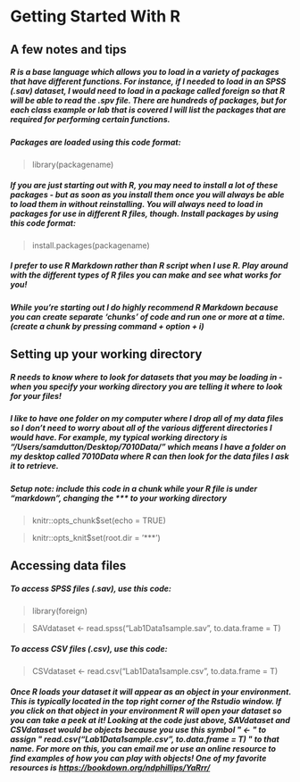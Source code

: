 Getting Started With R
================

## A few notes and tips

##### R is a base language which allows you to load in a variety of packages that have different functions. For instance, if I needed to load in an SPSS (.sav) dataset, I would need to load in a package called foreign so that R will be able to read the .spv file. There are hundreds of packages, but for each class example or lab that is covered I will list the packages that are required for performing certain functions.

##### Packages are loaded using this code format:

> library(packagename)

##### If you are just starting out with R, you may need to install a lot of these packages - but as soon as you install them once you will always be able to load them in without reinstalling. You will always need to load in packages for use in different R files, though. Install packages by using this code format:

> install.packages(packagename)

##### I prefer to use R Markdown rather than R script when I use R. Play around with the different types of R files you can make and see what works for you!

##### While you’re starting out I do highly recommend R Markdown because you can create separate ‘chunks’ of code and run one or more at a time. (create a chunk by pressing command + option + i)

## Setting up your working directory

##### R needs to know where to look for datasets that you may be loading in - when you specify your working directory you are telling it where to look for your files!

##### I like to have one folder on my computer where I drop all of my data files so I don’t need to worry about all of the various different directories I would have. For example, my typical working directory is “/Users/samdutton/Desktop/7010Data/” which means I have a folder on my desktop called 7010Data where R can then look for the data files I ask it to retrieve.

##### Setup note: include this code in a chunk while your R file is under “markdown”, changing the \*\*\* to your working directory

> knitr::opts\_chunk$set(echo = TRUE)

> knitr::opts\_knit$set(root.dir = ’\*\*\*’)

## Accessing data files

##### To access SPSS files (.sav), use this code:

> library(foreign)

> SAVdataset &lt;- read.spss(“Lab1Data1sample.sav”, to.data.frame = T)

##### To access CSV files (.csv), use this code:

> CSVdataset &lt;- read.csv(“Lab1Data1sample.csv”, to.data.frame = T)

##### Once R loads your dataset it will appear as an *object* in your *environment*. This is typically located in the top right corner of the Rstudio window. If you click on that object in your environment R will open your dataset so you can take a peek at it! Looking at the code just above, SAVdataset and CSVdataset would be objects because you use this symbol " &lt;- " to *assign* " read.csv(“Lab1Data1sample.csv”, to.data.frame = T) " to that name. For more on this, you can email me or use an online resource to find examples of how you can play with objects! One of my favorite resources is <https://bookdown.org/ndphillips/YaRrr/>
